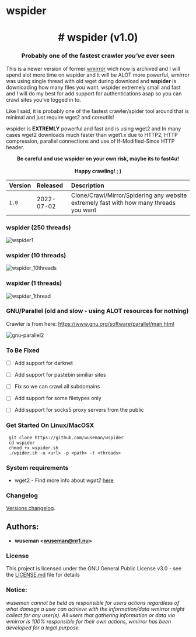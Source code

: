 # wspider 

<p align="center">
  <h1 align="center"># wspider (v1.0)</h1>
  <h3 align="center">Probably one of the fastest crawler <i>you've</i> ever seen</h3>
</p>


This is a newer version of former [wmirror](https://github.com/wuseman/wmirror) wich now is archived and I will spend alot more time on wspider and it will be ALOT more powerful, wmirror was using single thread with old wget during download and **wspider** is downloading how many files you want. wspider extremely small and fast and I will do my best for add support for authentications asap so you can crawl sites you've logged in to.

Like I said, it is probably one of the fastest crawler/spider tool around that is minimal and just require wget2 and coreutils! 

wspider is **EXTREMLY** powerful and fast and is using wget2 and In many cases wget2 downloads much faster than wget1.x due to HTTP2, HTTP compression, parallel connections and use of If-Modified-Since HTTP header.

<p align="center">
<b>Be careful and use wspider on your own risk, maybe its to fast4u!</b><br><br>
<b>Happy crawling! ; )</b>
</p>

| Version            |  Released      | Description                          |
| :----------------- | :------------- | :---------------------------------- | 
| `1.0`              |  2022-07-02    | Clone/Crawl/Mirror/Spidering any website extremely fast with how many threads you want   | 

### wspider (250 threads)

![wspider1](https://user-images.githubusercontent.com/26827453/178808318-e8a671b5-698f-4d40-b965-ed0bb6246953.gif)

### wspider (10 threads)

![wspider_10threads](https://user-images.githubusercontent.com/26827453/178815097-e9760ddf-28f6-4313-a6d3-a98ecf4de938.gif)


### wspider (1 threads)

![wspider_1thread](https://user-images.githubusercontent.com/26827453/178814816-d5ba5fc6-4fcc-4bef-8d35-a4123d3a3857.gif)


### GNU/Parallel (old and slow - using ALOT resources for nothing)

Crawler is from here: https://www.gnu.org/software/parallel/man.html

![gnu-parallel2](https://user-images.githubusercontent.com/26827453/178814053-5ecb5e50-988b-4d78-8058-096b7eabc2d1.gif)

### To Be Fixed

- [ ] Add support for darknet
- [ ] Add support for pastebin similiar sites
- [ ] Fix so we can crawl all subdomains
- [ ] Add support for some filetypes only 
- [ ] Add support for socks5 proxy servers from the public


### Get Started On Linux/MacOSX

     git clone https://github.com/wuseman/wspider
     cd wspider
     chmod +x wspider.sh
     ./wpider.sh -u <url> -p <path> -t <threads>

### System requirements

- wget2     - Find more info about _wget2_ [here](https://gnuwget.gitlab.io/wget2)

### Changelog

[Versions changelog](CHANGELOG.md).

## Authors: 

* **wuseman <wuseman@nr1.nu\>** 


### License

This project is licensed under the GNU General Public License v3.0 - see the [LICENSE.md](LICENSE.md) file for details

### Notice:

_wuseman cannot be held as responsible for users actions regardless of what damage a user can achieve with the information/data wmirror might collect for any user(s). All users that  gathering information or data via wmirror is 100% responsible for their own actions, wmirror has been developed for a legal purpose._
